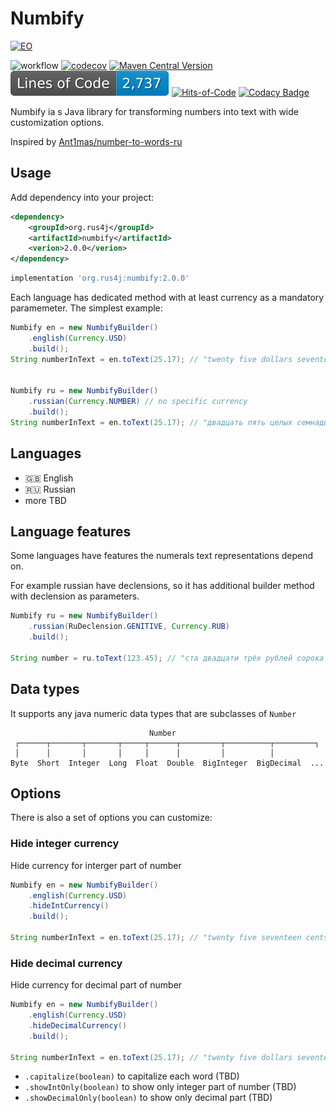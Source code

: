 # Numbify
[![EO](https://www.elegantobjects.org/badge.svg)](https://www.elegantobjects.org/)

![workflow](https://github.com/rus4j/numbify/actions/workflows/gradle.yml/badge.svg)
[![codecov](https://codecov.io/gh/rus4j/numbify/graph/badge.svg?token=L4MHCKGMQQ)](https://codecov.io/gh/rus4j/numbify)
[![Maven Central Version](https://img.shields.io/maven-central/v/org.rus4j/numbify)](https://central.sonatype.com/artifact/org.rus4j/numbify)
![LOC](https://raw.githubusercontent.com/rus4j/numbify/gh-pages/loc-badge.svg)
[![Hits-of-Code](https://hitsofcode.com/github/rus4j/numbify?branch=master&label=Hits-of-Code)](https://hitsofcode.com/github/rus4j/numbify/view?branch=master&label=Hits-of-Code)
[![Codacy Badge](https://api.codacy.com/project/badge/Grade/5683645ec8914bba99fbb16142656118)](https://app.codacy.com/gh/rus4j/numbify?utm_source=github.com&utm_medium=referral&utm_content=rus4j/numbify&utm_campaign=Badge_Grade)


Numbify ia s Java library for transforming numbers into text with wide customization options.

Inspired by [Ant1mas/number-to-words-ru](https://github.com/Ant1mas/number-to-words-ru)

## Usage
Add dependency into your project:
```xml
<dependency>
    <groupId>org.rus4j</groupId>
    <artifactId>numbify</artifactId>
    <verion>2.0.0</verion>
</dependency>
```
```groovy
implementation 'org.rus4j:numbify:2.0.0'
```
Each language has dedicated method with at least currency as a mandatory paramemeter.
The simplest example:
```java
Numbify en = new NumbifyBuilder()
    .english(Currency.USD)
    .build();
String numberInText = en.toText(25.17); // "twenty five dollars seventeen cents"


Numbify ru = new NumbifyBuilder()
    .russian(Currency.NUMBER) // no specific currency
    .build();
String numberInText = en.toText(25.17); // "двадцать пять целых семнадцать сотых"
```

## Languages
* 🇬🇧 English
* 🇷🇺 Russian
* more TBD

## Language features
Some languages have features the numerals text representations depend on.

For example russian have declensions, so it has additional builder method with declension as parameters.
```java
Numbify ru = new NumbifyBuilder()
    .russian(RuDeclension.GENITIVE, Currency.RUB)
    .build();

String number = ru.toText(123.45); // "ста двадцати трёх рублей сорока пяти копеек"
```

## Data types
It supports any java numeric data types that are subclasses of `Number`
```
                               Number
 ┌──────┬───────┬───────┬─────┬──────┬─────────┬──────────┬─────────┐
 │      │       │       │     │      │         │          │
Byte  Short  Integer  Long  Float  Double  BigInteger  BigDecimal  ...
```

## Options
There is also a set of options you can customize:
### Hide integer currency
Hide currency for interger part of number
```java
Numbify en = new NumbifyBuilder()
    .english(Currency.USD)
    .hideIntCurrency()
    .build();

String numberInText = en.toText(25.17); // "twenty five seventeen cents"
```
### Hide decimal currency
Hide currency for decimal part of number
```java
Numbify en = new NumbifyBuilder()
    .english(Currency.USD)
    .hideDecimalCurrency()
    .build();

String numberInText = en.toText(25.17); // "twenty five dollars seventeen"
```

* `.capitalize(boolean)` to capitalize each word (TBD)
* `.showIntOnly(boolean)` to show only integer part of number (TBD)
* `.showDecimalOnly(boolean)` to show only decimal part (TBD)
